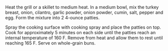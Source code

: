 Heat the grill or a skillet to medium heat. In a medium bowl, mix the turkey breast, onion, cilantro, garlic powder, onion powder, cumin, salt, pepper and egg. Form the mixture into 2 4-ounce patties.

Spray the cooking surface with cooking spray and place the patties on top. Cook for approximately 5 minutes on each side until the patties reach an internal temperature of 160 F. Remove from heat and allow them to rest until reaching 165 F. Serve on whole-grain buns.